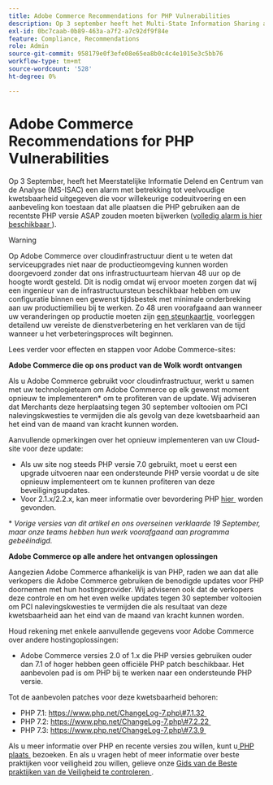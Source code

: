 ```yaml
---
title: Adobe Commerce Recommendations for PHP Vulnerabilities
description: Op 3 september heeft het Multi-State Information Sharing and Analysis Center (MS-ISAC) een waarschuwing gepubliceerd met betrekking tot meerdere kwetsbaarheden die het uitvoeren van willekeurige code mogelijk maken, en een aanbeveling dat alle sites die PHP gebruiken moeten bijwerken naar de nieuwste PHP versie ASAP ([hier is volledige waarschuwing beschikbaar](https://www.cisecurity.org/advisory/multiple-vulnerabilities-in-php-could-allow-for-arbitrary-code-execution_2019-087/)).
exl-id: 0bc7caab-0b89-463a-a7f2-a7c92df9f84e
feature: Compliance, Recommendations
role: Admin
source-git-commit: 958179e0f3efe08e65ea8b0c4c4e1015e3c5bb76
workflow-type: tm+mt
source-wordcount: '528'
ht-degree: 0%

---
```


# Adobe Commerce Recommendations for PHP Vulnerabilities

Op 3 September, heeft het Meerstatelijke Informatie Delend en Centrum van de Analyse (MS-ISAC) een alarm met betrekking tot veelvoudige kwetsbaarheid uitgegeven die voor willekeurige codeuitvoering en een aanbeveling kon toestaan dat alle plaatsen die PHP gebruiken aan de recentste PHP versie ASAP zouden moeten bijwerken ([&#x200B; volledig alarm is hier beschikbaar &#x200B;](https://www.cisecurity.org/advisory/multiple-vulnerabilities-in-php-could-allow-for-arbitrary-code-execution_2019-087/)).

>[!WARNING]
>
>Op Adobe Commerce over cloudinfrastructuur dient u te weten dat serviceupgrades niet naar de productieomgeving kunnen worden doorgevoerd zonder dat ons infrastructuurteam hiervan 48 uur op de hoogte wordt gesteld. Dit is nodig omdat wij ervoor moeten zorgen dat wij een ingenieur van de infrastructuursteun beschikbaar hebben om uw configuratie binnen een gewenst tijdsbestek met minimale onderbreking aan uw productiemilieu bij te werken. Zo 48 uren voorafgaand aan wanneer uw veranderingen op productie moeten zijn [&#x200B; een steunkaartje &#x200B;](/help/help-center-guide/help-center/magento-help-center-user-guide.md#submit-ticket) voorleggen detailend uw vereiste de dienstverbetering en het verklaren van de tijd wanneer u het verbeteringsproces wilt beginnen.

Lees verder voor effecten en stappen voor Adobe Commerce-sites:

**Adobe Commerce die op ons product van de Wolk wordt ontvangen**

Als u Adobe Commerce gebruikt voor cloudinfrastructuur, werkt u samen met uw technologieteam om Adobe Commerce op elk gewenst moment opnieuw te implementeren\* om te profiteren van de update. Wij adviseren dat Merchants deze herplaatsing tegen 30 september voltooien om PCI nalevingskwesties te vermijden die als gevolg van deze kwetsbaarheid aan het eind van de maand van kracht kunnen worden.

Aanvullende opmerkingen over het opnieuw implementeren van uw Cloud-site voor deze update:

* Als uw site nog steeds PHP versie 7.0 gebruikt, moet u eerst een upgrade uitvoeren naar een ondersteunde PHP versie voordat u de site opnieuw implementeert om te kunnen profiteren van deze beveiligingsupdates.
* Voor 2.1.x/2.2.x, kan meer informatie over bevordering PHP [&#x200B; hier &#x200B;](https://experienceleague.adobe.com/docs/commerce-cloud-service/user-guide/develop/upgrade/commerce-version.html?lang=nl-NL) worden gevonden.

\* *Vorige versies van dit artikel en ons overseinen verklaarde 19 September, maar onze teams hebben hun werk voorafgaand aan programma gebeëindigd.*

**Adobe Commerce op alle andere het ontvangen oplossingen**

Aangezien Adobe Commerce afhankelijk is van PHP, raden we aan dat alle verkopers die Adobe Commerce gebruiken de benodigde updates voor PHP doornemen met hun hostingprovider. Wij adviseren ook dat de verkopers deze controle en om het even welke updates tegen 30 september voltooien om PCI nalevingskwesties te vermijden die als resultaat van deze kwetsbaarheid aan het eind van de maand van kracht kunnen worden.

Houd rekening met enkele aanvullende gegevens voor Adobe Commerce over andere hostingoplossingen:

* Adobe Commerce versies 2.0 of 1.x die PHP versies gebruiken ouder dan 7.1 of hoger hebben geen officiële PHP patch beschikbaar. Het aanbevolen pad is om PHP bij te werken naar een ondersteunde PHP versie.

Tot de aanbevolen patches voor deze kwetsbaarheid behoren:

* PHP 7.1: [&#x200B; https://www.php.net/ChangeLog-7.php\#7.1.32 &#x200B;](https://www.php.net/ChangeLog-7.php#7.1.32)
* PHP 7.2: [&#x200B; https://www.php.net/ChangeLog-7.php\#7.2.22 &#x200B;](https://www.php.net/ChangeLog-7.php#7.2.22)
* PHP 7.3: [&#x200B; https://www.php.net/ChangeLog-7.php\#7.3.9 &#x200B;](https://www.php.net/ChangeLog-7.php#7.3.9)

Als u meer informatie over PHP en recente versies zou willen, kunt u [&#x200B; PHP plaats &#x200B;](https://www.php.net/) bezoeken. En als u vragen hebt of meer informatie over beste praktijken voor veiligheid zou willen, gelieve onze [&#x200B; Gids van de Beste praktijken van de Veiligheid te controleren &#x200B;](https://www.adobe.com/content/dam/cc/en/security/pdfs/Adobe-Magento-Commerce-Best-Practices-Guide.pdf).
